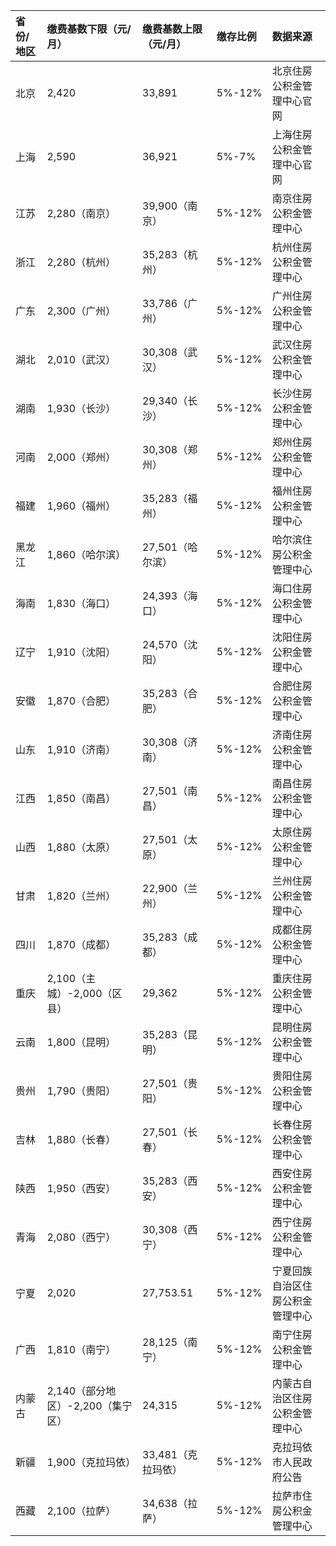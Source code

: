 | 省份/地区 | 缴费基数下限（元/月）             | 缴费基数上限（元/月） | 缴存比例 | 数据来源                         |
| :-------- | :-------------------------------- | :-------------------- | :------- | :------------------------------- |
| 北京      | 2,420                             | 33,891                | 5%-12%   | 北京住房公积金管理中心官网       |
| 上海      | 2,590                             | 36,921                | 5%-7%    | 上海住房公积金管理中心官网       |
| 江苏      | 2,280（南京）                     | 39,900（南京）        | 5%-12%   | 南京住房公积金管理中心           |
| 浙江      | 2,280（杭州）                     | 35,283（杭州）        | 5%-12%   | 杭州住房公积金管理中心           |
| 广东      | 2,300（广州）                     | 33,786（广州）        | 5%-12%   | 广州住房公积金管理中心           |
| 湖北      | 2,010（武汉）                     | 30,308（武汉）        | 5%-12%   | 武汉住房公积金管理中心           |
| 湖南      | 1,930（长沙）                     | 29,340（长沙）        | 5%-12%   | 长沙住房公积金管理中心           |
| 河南      | 2,000（郑州）                     | 30,308（郑州）        | 5%-12%   | 郑州住房公积金管理中心           |
| 福建      | 1,960（福州）                     | 35,283（福州）        | 5%-12%   | 福州住房公积金管理中心           |
| 黑龙江    | 1,860（哈尔滨）                   | 27,501（哈尔滨）      | 5%-12%   | 哈尔滨住房公积金管理中心         |
| 海南      | 1,830（海口）                     | 24,393（海口）        | 5%-12%   | 海口住房公积金管理中心           |
| 辽宁      | 1,910（沈阳）                     | 24,570（沈阳）        | 5%-12%   | 沈阳住房公积金管理中心           |
| 安徽      | 1,870（合肥）                     | 35,283（合肥）        | 5%-12%   | 合肥住房公积金管理中心           |
| 山东      | 1,910（济南）                     | 30,308（济南）        | 5%-12%   | 济南住房公积金管理中心           |
| 江西      | 1,850（南昌）                     | 27,501（南昌）        | 5%-12%   | 南昌住房公积金管理中心           |
| 山西      | 1,880（太原）                     | 27,501（太原）        | 5%-12%   | 太原住房公积金管理中心           |
| 甘肃      | 1,820（兰州）                     | 22,900（兰州）        | 5%-12%   | 兰州住房公积金管理中心           |
| 四川      | 1,870（成都）                     | 35,283（成都）        | 5%-12%   | 成都住房公积金管理中心           |
| 重庆      | 2,100（主城）-2,000（区县）       | 29,362                | 5%-12%   | 重庆住房公积金管理中心           |
| 云南      | 1,800（昆明）                     | 35,283（昆明）        | 5%-12%   | 昆明住房公积金管理中心           |
| 贵州      | 1,790（贵阳）                     | 27,501（贵阳）        | 5%-12%   | 贵阳住房公积金管理中心           |
| 吉林      | 1,880（长春）                     | 27,501（长春）        | 5%-12%   | 长春住房公积金管理中心           |
| 陕西      | 1,950（西安）                     | 35,283（西安）        | 5%-12%   | 西安住房公积金管理中心           |
| 青海      | 2,080（西宁）                     | 30,308（西宁）        | 5%-12%   | 西宁住房公积金管理中心           |
| 宁夏      | 2,020                             | 27,753.51             | 5%-12%   | 宁夏回族自治区住房公积金管理中心 |
| 广西      | 1,810（南宁）                     | 28,125（南宁）        | 5%-12%   | 南宁住房公积金管理中心           |
| 内蒙古    | 2,140（部分地区）-2,200（集宁区） | 24,315                | 5%-12%   | 内蒙古自治区住房公积金管理中心   |
| 新疆      | 1,900（克拉玛依）                 | 33,481（克拉玛依）    | 5%-12%   | 克拉玛依市人民政府公告           |
| 西藏      | 2,100（拉萨）                     | 34,638（拉萨）        | 5%-12%   | 拉萨市住房公积金管理中心         |
